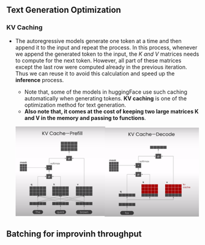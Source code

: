 ## Text Generation Optimization

### KV Caching
+ The autoregressive models generate one token at a time and then append it to the input and repeat the process. In this process, whenever we append the generated token to the input,
the __K_ and _V__ matrices needs to compute for the next token. However, all part of these matrices except the last row were computed already in the previous iteration. Thus we can reuse it to avoid this calculation
and speed up the __inference__ process.
  + Note that, some of the models in huggingFace use such caching automatically when generating tokens. __KV caching__ is one of the optimization method for text generation.
  +  __Also note that, it comes at the cost of keeping two large matrices K and V in the memory and passing to functions__.
 
  ![](https://github.com/farbodtaymouri/Books-Papers/blob/main/DP_AI/Efficiently%20Serving%20LLMs/image/KV_caching.png)

## Batching for improvinh throughput
